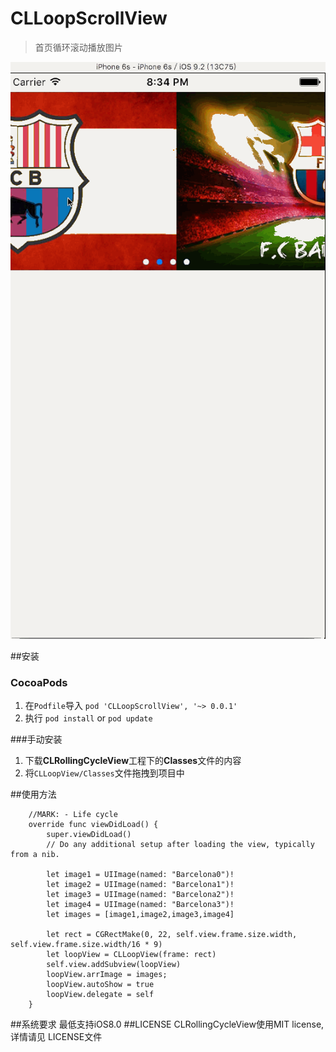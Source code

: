 # CLLoopScrollView
>首页循环滚动播放图片

![imageView](https://github.com/chrislian/CLLoopScrollView/blob/master/clloopscrollview.gif)

##安装
### CocoaPods 
1. 在`Podfile`导入 `pod 'CLLoopScrollView', '~> 0.0.1'`
2. 执行 `pod install` or `pod update`

###手动安装
1. 下载**CLRollingCycleView**工程下的**Classes**文件的内容
2. 将`CLLoopView/Classes`文件拖拽到项目中

##使用方法

```
    //MARK: - Life cycle
    override func viewDidLoad() {
        super.viewDidLoad()
        // Do any additional setup after loading the view, typically from a nib.
        
        let image1 = UIImage(named: "Barcelona0")!
        let image2 = UIImage(named: "Barcelona1")!
        let image3 = UIImage(named: "Barcelona2")!
        let image4 = UIImage(named: "Barcelona3")!
        let images = [image1,image2,image3,image4]
        
        let rect = CGRectMake(0, 22, self.view.frame.size.width, self.view.frame.size.width/16 * 9)
        let loopView = CLLoopView(frame: rect)
        self.view.addSubview(loopView)
       	loopView.arrImage = images;
        loopView.autoShow = true
        loopView.delegate = self
    }
```

##系统要求
最低支持iOS8.0
##LICENSE
CLRollingCycleView使用MIT license,详情请见 LICENSE文件



